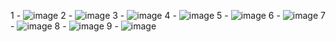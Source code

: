 1 -
![image](https://github.com/niranjan1424/query/assets/106364901/b7864f5a-a0a4-49e3-835c-610d173c925f)
2 -
![image](https://github.com/niranjan1424/query/assets/106364901/f9e54885-f1f2-4684-920f-cbdd78434d3a)
3 - 
![image](https://github.com/niranjan1424/query/assets/106364901/be6ed0e9-3ac3-4c84-b3fa-9df44a25c208)
4 -
![image](https://github.com/niranjan1424/query/assets/106364901/bab0a05e-7920-4eb7-a581-1d110d48dd49)
5 - 
![image](https://github.com/niranjan1424/query/assets/106364901/a4372806-03d0-40c7-a17f-72964262890b)
6 - 
![image](https://github.com/niranjan1424/query/assets/106364901/640ead40-2c28-4130-be23-2908154c8012)
7 -
![image](https://github.com/niranjan1424/query/assets/106364901/119bb724-a1ea-418e-ae1a-cd5996b991d9)
8 - 
![image](https://github.com/niranjan1424/query/assets/106364901/e5f43e40-3359-4ae1-885a-fbb75725881f)
9 - 
![image](https://github.com/niranjan1424/query/assets/106364901/820b762b-430b-4fd3-89c5-6cd150305073)
